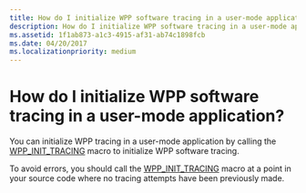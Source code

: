 ```yaml
---
title: How do I initialize WPP software tracing in a user-mode application
description: How do I initialize WPP software tracing in a user-mode application
ms.assetid: 1f1ab873-a1c3-4915-af31-ab74c1898fcb
ms.date: 04/20/2017
ms.localizationpriority: medium
---
```


# How do I initialize WPP software tracing in a user-mode application?


You can initialize WPP tracing in a user-mode application by calling the [WPP\_INIT\_TRACING](https://msdn.microsoft.com/library/windows/hardware/ff556191) macro to initialize WPP software tracing.

To avoid errors, you should call the [WPP\_INIT\_TRACING](https://msdn.microsoft.com/library/windows/hardware/ff556191) macro at a point in your source code where no tracing attempts have been previously made.

 

 





